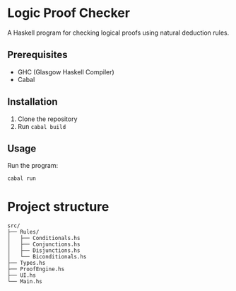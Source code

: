 # Logic Proof Checker

A Haskell program for checking logical proofs using natural deduction rules.

## Prerequisites

- GHC (Glasgow Haskell Compiler)
- Cabal

## Installation

1. Clone the repository
2. Run `cabal build`

## Usage

Run the program:
```bash
cabal run
```

# Project structure
```
src/
├── Rules/
│   ├── Conditionals.hs
│   ├── Conjunctions.hs
│   ├── Disjunctions.hs
│   └── Biconditionals.hs
├── Types.hs
├── ProofEngine.hs
├── UI.hs
└── Main.hs
```
